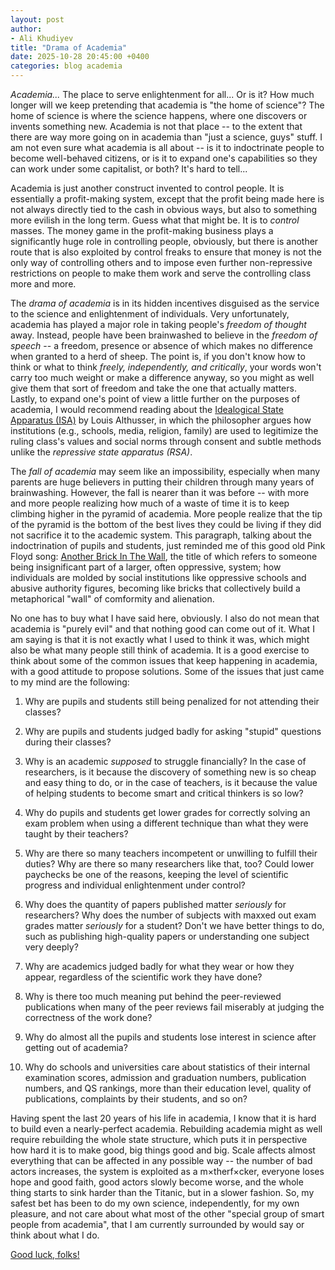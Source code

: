 ```yaml
---
layout: post
author:
- Ali Khudiyev
title: "Drama of Academia"
date: 2025-10-28 20:45:00 +0400
categories: blog academia
---
```


*Academia...* The place to serve enlightenment for all... Or is it? How
much longer will we keep pretending that academia is "the home of
science"? The home of science is where the science happens, where one
discovers or invents something new. Academia is not that place -- to the
extent that there are way more going on in academia than "just a
science, guys" stuff. I am not even sure what academia is all about --
is it to indoctrinate people to become well-behaved citizens, or is it
to expand one's capabilities so they can work under some capitalist, or
both? It's hard to tell...

Academia is just another construct invented to control people. It is
essentially a profit-making system, except that the profit being made
here is not always directly tied to the cash in obvious ways, but also
to something more evilish in the long term. Guess what that might be. It
is to *control* masses. The money game in the profit-making business
plays a significantly huge role in controlling people, obviously, but
there is another route that is also exploited by control freaks to
ensure that money is not the only way of controlling others and to
impose even further non-repressive restrictions on people to make them
work and serve the controlling class more and more.

The *drama of academia* is in its hidden incentives disguised as the
service to the science and enlightenment of individuals. Very
unfortunately, academia has played a major role in taking people's
*freedom of thought* away. Instead, people have been brainwashed to
believe in the *freedom of speech* -- a freedom, presence or absence of
which makes no difference when granted to a herd of sheep. The point is,
if you don't know how to think or what to think *freely, independently,
and critically*, your words won't carry too much weight or make a
difference anyway, so you might as well give them that sort of freedom
and take the one that actually matters. Lastly, to expand one's point of
view a little further on the purposes of academia, I would recommend
reading about the <a target="_blank" href="https://www.marxists.org/reference/archive/althusser/1970/ideology.htm">Idealogical State Apparatus
(ISA)</a>
by Louis Althusser, in which the philosopher argues how institutions
(e.g., schools, media, religion, family) are used to legitimize the
ruling class's values and social norms through consent and subtle
methods unlike the *repressive state apparatus (RSA)*.

The *fall of academia* may seem like an impossibility, especially when
many parents are huge believers in putting their children through many
years of brainwashing. However, the fall is nearer than it was before --
with more and more people realizing how much of a waste of time it is to
keep climbing higher in the pyramid of academia. More people realize
that the tip of the pyramid is the bottom of the best lives they could
be living if they did not sacrifice it to the academic system. This
paragraph, talking about the indoctrination of pupils and students, just
reminded me of this good old Pink Floyd song: <a target="_blank" href="https://youtu.be/bZwxTX2pWmw?si=0Zm-hQTRPbXMZXSl">Another Brick In The
Wall</a>, the title of
which refers to someone being insignificant part of a larger, often
oppressive, system; how individuals are molded by social institutions
like oppressive schools and abusive authority figures, becoming like
bricks that collectively build a metaphorical "wall" of comformity and
alienation.

No one has to buy what I have said here, obviously. I also do not mean
that academia is "purely evil" and that nothing good can come out of it.
What I am saying is that it is not exactly what I used to think it was,
which might also be what many people still think of academia. It is a
good exercise to think about some of the common issues that keep
happening in academia, with a good attitude to propose solutions. Some
of the issues that just came to my mind are the following:

1.  Why are pupils and students still being penalized for not attending
    their classes?

2.  Why are pupils and students judged badly for asking "stupid"
    questions during their classes?

3.  Why is an academic *supposed* to struggle financially? In the case
    of researchers, is it because the discovery of something new is so
    cheap and easy thing to do, or in the case of teachers, is it
    because the value of helping students to become smart and critical
    thinkers is so low?

4.  Why do pupils and students get lower grades for correctly solving an
    exam problem when using a different technique than what they were
    taught by their teachers?

5.  Why are there so many teachers incompetent or unwilling to fulfill
    their duties? Why are there so many researchers like that, too?
    Could lower paychecks be one of the reasons, keeping the level of
    scientific progress and individual enlightenment under control?

6.  Why does the quantity of papers published matter *seriously* for
    researchers? Why does the number of subjects with maxxed out exam
    grades matter *seriously* for a student? Don't we have better things
    to do, such as publishing high-quality papers or understanding one
    subject very deeply?

7.  Why are academics judged badly for what they wear or how they
    appear, regardless of the scientific work they have done?

8.  Why is there too much meaning put behind the peer-reviewed
    publications when many of the peer reviews fail miserably at judging
    the correctness of the work done?

9.  Why do almost all the pupils and students lose interest in science
    after getting out of academia?

10. Why do schools and universities care about statistics of their
    internal examination scores, admission and graduation numbers,
    publication numbers, and QS rankings, more than their education
    level, quality of publications, complaints by their students, and so
    on?

Having spent the last 20 years of his life in academia, I know that it
is hard to build even a nearly-perfect academia. Rebuilding academia
might as well require rebuilding the whole state structure, which puts
it in perspective how hard it is to make good, big things good and big.
Scale affects almost everything that can be affected in any possible way
-- the number of bad actors increases, the system is exploited as a
m$\times$therf$\times$cker, everyone loses hope and good faith, good
actors slowly become worse, and the whole thing starts to sink harder
than the Titanic, but in a slower fashion. So, my safest bet has been to
do my own science, independently, for my own pleasure, and not care
about what most of the other "special group of smart people from
academia", that I am currently surrounded by would say or think about
what I do.

<a target="_blank" href="https://youtu.be/7VONqUbx3r8?si=QtUq8SOaTBcdS52A">Good luck, folks!</a>
